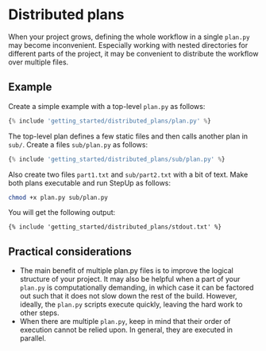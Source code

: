 # Distributed plans

When your project grows, defining the whole workflow in a single `plan.py` may become inconvenient.
Especially working with nested directories for different parts of the project,
it may be convenient to distribute the workflow over multiple files.


## Example

Create a simple example with a top-level `plan.py` as follows:

```python
{% include 'getting_started/distributed_plans/plan.py' %}
```

The top-level plan defines a few static files and then calls another plan in `sub/`.
Create a files `sub/plan.py` as follows:

```python
{% include 'getting_started/distributed_plans/sub/plan.py' %}
```

Also create two files `part1.txt` and `sub/part2.txt` with a bit of text.
Make both plans executable and run StepUp as follows:

```bash
chmod +x plan.py sub/plan.py
```

You will get the following output:

```
{% include 'getting_started/distributed_plans/stdout.txt' %}
```


## Practical considerations

- The main benefit of multiple plan.py files is to improve the logical structure of your project.
  It may also be helpful when a part of your `plan.py` is computationally demanding, in which
  case it can be factored out such that it does not slow down the rest of the build.
  However, ideally, the `plan.py` scripts execute quickly, leaving the hard work to other steps.
- When there are multiple `plan.py`, keep in mind that their order of execution cannot be relied upon.
  In general, they are executed in parallel.

